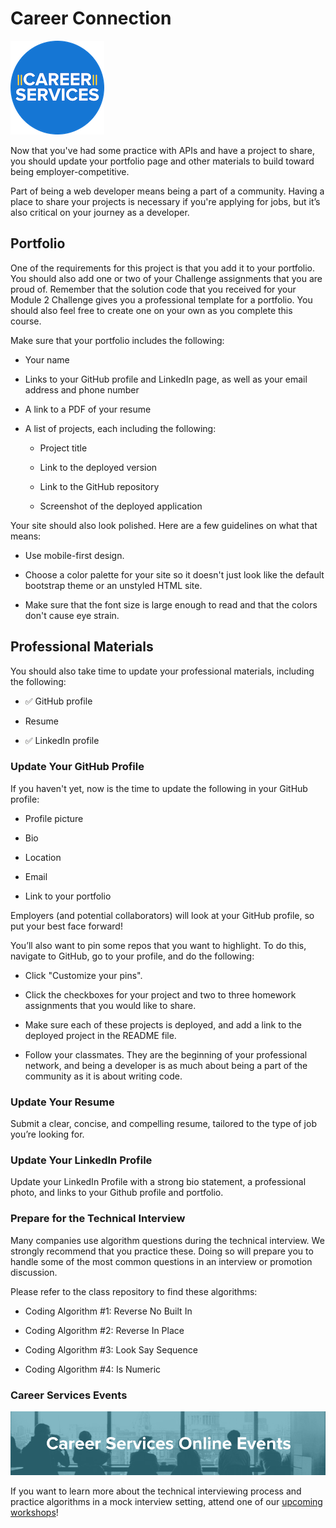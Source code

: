 # Career Connection

![Career Services Logo](./assets/cs_logo.png#right)

Now that you've had some practice with APIs and have a project to share, you should update your portfolio page and other materials to build toward being employer-competitive.

Part of being a web developer means being a part of a community. Having a place to share your projects is necessary if you're applying for jobs, but it’s also critical on your journey as a developer.

## Portfolio

One of the requirements for this project is that you add it to your portfolio. You should also add one or two of your Challenge assignments that you are proud of. Remember that the solution code that you received for your Module 2 Challenge gives you a professional template for a portfolio. You should also feel free to create one on your own as you complete this course.

Make sure that your portfolio includes the following:

- Your name

- Links to your GitHub profile and
  LinkedIn page, as well as your
  email address and phone number

- A link to a PDF of your resume

- A list of projects, each including the following:

  - Project title

  - Link to the deployed version

  - Link to the GitHub repository

  - Screenshot of the deployed application

Your site should also look polished. Here are a few guidelines on what that means:

- Use mobile-first design.

- Choose a color palette for your site so it doesn't just look like the default bootstrap theme or an unstyled HTML site.

- Make sure that the font size is large enough to read and that the colors don't cause eye strain.

## Professional Materials

You should also take time to update your professional materials, including the following:

- ✅ GitHub profile

- Resume

- ✅ LinkedIn profile

### Update Your GitHub Profile

If you haven't yet, now is the time to update the following in your GitHub profile:

- Profile picture

- Bio

- Location

- Email

- Link to your portfolio

Employers (and potential collaborators) will look at your GitHub profile, so put your best face forward!

You’ll also want to pin some repos that you want to highlight. To do this, navigate to GitHub, go to your profile, and do the following:

- Click "Customize your pins".

- Click the checkboxes for your project and two to three homework assignments that you would like to share.

- Make sure each of these projects is deployed, and add a link to the deployed project in the README file.

- Follow your classmates. They are the beginning of your professional network, and being a developer is as much about being a part of the community as it is about writing code.

### Update Your Resume

Submit a clear, concise, and compelling resume, tailored to the type of job you’re looking for.

### Update Your LinkedIn Profile

Update your LinkedIn Profile with a strong bio statement, a professional photo, and links to your Github profile and portfolio.

### Prepare for the Technical Interview

Many companies use algorithm questions during the technical interview. We strongly recommend that you practice these. Doing so will prepare you to handle some of the most common questions in an interview or promotion discussion.

Please refer to the class repository to find these algorithms:

- Coding Algorithm #1: Reverse No Built In

- Coding Algorithm #2: Reverse In Place

- Coding Algorithm #3: Look Say Sequence

- Coding Algorithm #4: Is Numeric

### Career Services Events

![Career Services Online Events graphic](./assets/online-events.png)

If you want to learn more about the technical interviewing process and practice algorithms in a mock interview setting, attend one of our [upcoming workshops](https://careerservicesonlineevents.splashthat.com/)!
